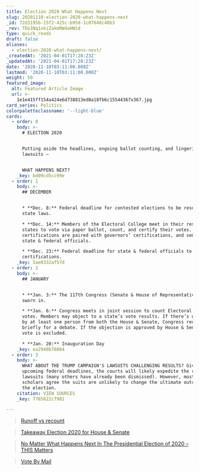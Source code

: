```yaml
---
title: Election 2020 What Happens Next
slug: 20201110-election-2020-what-happens-next
_id: 72d3195b-15f2-425c-b95d-1c07640c40b3
_rev: TDo1Nq1xkiZakmRW4oHWid
type: quick_reads
draft: false
aliases:
  - election-2020-what-happens-next/
_createdAt: '2021-04-01T17:28:23Z'
_updatedAt: '2021-04-01T17:28:23Z'
date: '2020-11-10T03:11:00.000Z'
lastmod: '2020-11-10T03:11:00.000Z'
weight: 50
featured_image:
  alt: Featured Article Image
  url: >-
    1e1e415ff154a424e6d738813ed8a18fb6c15544367x367.jpg
card_series: Politics
colorpaletteclassname: '--light-blue'
cards:
  - order: 0
    body: >-
      # ELECTION 2020


      Putting aside the headlines, ongoing ballot counting, and lingering
      lawsuits —


      WHAT HAPPENS NEXT?
    _key: bd09cd5cc99e
  - order: 1
    body: >-
      ## DECEMBER


      * **Dec. 8:** Federal deadline for contested elections to be resolved via
      state laws.

      * **Dec. 14:** Members of the Electoral College meet in their respective
      states to vote via paper ballot, count, and certify their votes. Those
      certifications are paired with governors’ certifications, and sent to
      state & federal officials.

      * **Dec. 23:** Federal deadline for state & federal officials to receive
      certifications.
    _key: 5ae8332af57d
  - order: 2
    body: >-
      ## JANUARY


      * **Jan. 3:** The 117th Congress (Senate & House of Representatives) is
      sworn in.

      * **Jan. 6:** Congress meets in joint session to count Electoral College
      votes. Members may object to a state’s vote results. If there’s objection
      by at least one person from both the House & Senate, Congress recesses
      briefly for a debate. If the objection is approved by House & Senate, that
      vote is excluded.

      * **Jan. 20:** Inauguration Day
    _key: ea2948b76064
  - order: 3
    body: >-
      WHAT ABOUT THE TRUMP CAMPAIGN'S LAWSUITS CHALLENGING RESULTS? Given the
      upcoming federal deadlines, the courts will likely expedite the remaining
      lawsuits (many others have already been dismissed). However, most legal
      scholars agree the suits are unlikely to change the ultimate outcome of
      the election.
    citation: VIEW SOURCES
    _key: 7765622cf981

---
```

> [Runoff vs recount](https://www.smarthernews.com/runoff-vs-recount/)





> [Takeaway Election 2020 for House & Senate](https://www.smarthernews.com/takeaway-election-2020-for-house-senate/)





> [No Matter What Happens Next In The Presidential Election of 2020 – THIS Matters](https://www.smarthernews.com/article/no-matter-what-happens-next-in-the-presidential-election-of-2020-this-matters/)





> [Vote By Mail](https://www.smarthernews.com/election-2020-vote-by-mail/)